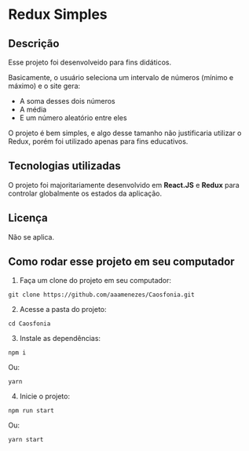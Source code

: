 # Redux Simples

## Descrição

Esse projeto foi desenvolveido para fins didáticos.

Basicamente, o usuário seleciona um intervalo de números (mínimo e máximo) e o site gera:

- A soma desses dois números
- A média
- E um número aleatório entre eles

O projeto é bem simples, e algo desse tamanho não justificaria utilizar o Redux, porém foi utilizado apenas para fins educativos.

## Tecnologias utilizadas

O projeto foi majoritariamente desenvolvido em **React.JS** e **Redux** para controlar globalmente os estados da aplicação.

## Licença

Não se aplica.

## Como rodar esse projeto em seu computador

1. Faça um clone do projeto em seu computador:

```
git clone https://github.com/aaamenezes/Caosfonia.git
```

2. Acesse a pasta do projeto:

```
cd Caosfonia
```

3. Instale as dependências:

```
npm i
```

Ou:

```
yarn
```

4. Inicie o projeto:

```
npm run start
```

Ou: 

```
yarn start
```
